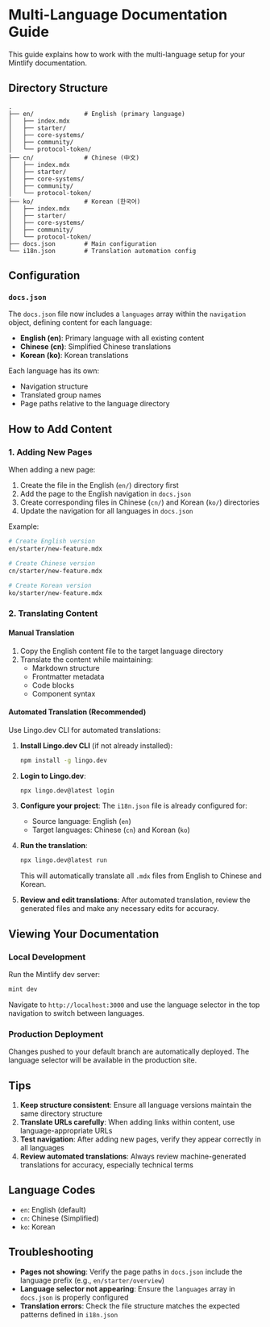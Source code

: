 # Multi-Language Documentation Guide

This guide explains how to work with the multi-language setup for your Mintlify documentation.

## Directory Structure

```
.
├── en/              # English (primary language)
│   ├── index.mdx
│   ├── starter/
│   ├── core-systems/
│   ├── community/
│   └── protocol-token/
├── cn/              # Chinese (中文)
│   ├── index.mdx
│   ├── starter/
│   ├── core-systems/
│   ├── community/
│   └── protocol-token/
├── ko/              # Korean (한국어)
│   ├── index.mdx
│   ├── starter/
│   ├── core-systems/
│   ├── community/
│   └── protocol-token/
├── docs.json        # Main configuration
└── i18n.json        # Translation automation config
```

## Configuration

### `docs.json`

The `docs.json` file now includes a `languages` array within the `navigation` object, defining content for each language:

- **English (en)**: Primary language with all existing content
- **Chinese (cn)**: Simplified Chinese translations
- **Korean (ko)**: Korean translations

Each language has its own:
- Navigation structure
- Translated group names
- Page paths relative to the language directory

## How to Add Content

### 1. Adding New Pages

When adding a new page:

1. Create the file in the English (`en/`) directory first
2. Add the page to the English navigation in `docs.json`
3. Create corresponding files in Chinese (`cn/`) and Korean (`ko/`) directories
4. Update the navigation for all languages in `docs.json`

Example:
```bash
# Create English version
en/starter/new-feature.mdx

# Create Chinese version  
cn/starter/new-feature.mdx

# Create Korean version
ko/starter/new-feature.mdx
```

### 2. Translating Content

#### Manual Translation

1. Copy the English content file to the target language directory
2. Translate the content while maintaining:
   - Markdown structure
   - Frontmatter metadata
   - Code blocks
   - Component syntax

#### Automated Translation (Recommended)

Use Lingo.dev CLI for automated translations:

1. **Install Lingo.dev CLI** (if not already installed):
   ```bash
   npm install -g lingo.dev
   ```

2. **Login to Lingo.dev**:
   ```bash
   npx lingo.dev@latest login
   ```

3. **Configure your project**:
   The `i18n.json` file is already configured for:
   - Source language: English (`en`)
   - Target languages: Chinese (`cn`) and Korean (`ko`)

4. **Run the translation**:
   ```bash
   npx lingo.dev@latest run
   ```

   This will automatically translate all `.mdx` files from English to Chinese and Korean.

5. **Review and edit translations**:
   After automated translation, review the generated files and make any necessary edits for accuracy.

## Viewing Your Documentation

### Local Development

Run the Mintlify dev server:

```bash
mint dev
```

Navigate to `http://localhost:3000` and use the language selector in the top navigation to switch between languages.

### Production Deployment

Changes pushed to your default branch are automatically deployed. The language selector will be available in the production site.

## Tips

1. **Keep structure consistent**: Ensure all language versions maintain the same directory structure
2. **Translate URLs carefully**: When adding links within content, use language-appropriate URLs
3. **Test navigation**: After adding new pages, verify they appear correctly in all languages
4. **Review automated translations**: Always review machine-generated translations for accuracy, especially technical terms

## Language Codes

- `en`: English (default)
- `cn`: Chinese (Simplified)
- `ko`: Korean

## Troubleshooting

- **Pages not showing**: Verify the page paths in `docs.json` include the language prefix (e.g., `en/starter/overview`)
- **Language selector not appearing**: Ensure the `languages` array in `docs.json` is properly configured
- **Translation errors**: Check the file structure matches the expected patterns defined in `i18n.json`

